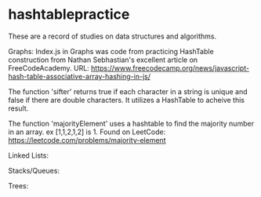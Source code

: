 # hashtablepractice

These are a record of studies on data structures and algorithms.

Graphs:
Index.js in Graphs was code from practicing HashTable construction from Nathan Sebhastian's excellent article on FreeCodeAcademy. URL:
https://www.freecodecamp.org/news/javascript-hash-table-associative-array-hashing-in-js/

The function 'sifter' returns true if each character in a string is unique and false if there are double characters. It utilizes a HashTable to acheive this result.

The function 'majorityElement' uses a hashtable to find the majority number in an array. ex [1,1,2,1,2] is 1. Found on LeetCode: https://leetcode.com/problems/majority-element

Linked Lists:

Stacks/Queues:

Trees:
